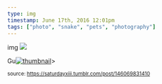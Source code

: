 ```yaml
---
type: img
timestamp: June 17th, 2016 12:01pm
tags: ["photo", "snake", "pets", "photography"]
---
```

img
<img src="https://saturdayxiii.github.io/media/146069831410.jpg"/>
                                                                                          
Gu[![thumbnail](http://i3.ytimg.com/vi//maxresdefault.jpg)](https://www.youtube.com/watch?v=)> 
                                    
                
                
                
                
                                
<small>source: https://saturdayxiii.tumblr.com/post/146069831410</small>
